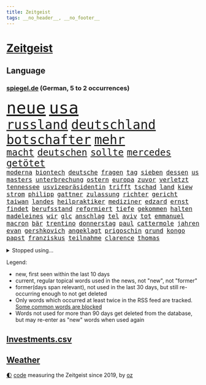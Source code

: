 ```yaml
---
title: Zeitgeist
tags: __no_header__, __no_footer__
---
```


# [Zeitgeist](https://oliz.io/zeitgeist/)

## Language

<h3><a href="https://www.spiegel.de" target="_blank">spiegel.de</a> (German, 5 to 2 occurrences)</h3>
<p style="font-family:monospace">
<span style="font-size:32pt"><a href="news_links.html#neue" class="current">neue</a></span>
<span style="font-size:32pt"><a href="news_links.html#usa" class="current">usa</a></span>
<br>
<span style="font-size:25pt"><a href="news_links.html#russland" class="current">russland</a></span>
<span style="font-size:25pt"><a href="news_links.html#deutschland" class="current">deutschland</a></span>
<span style="font-size:25pt"><a href="news_links.html#botschafter" class="current">botschafter</a></span>
<span style="font-size:25pt"><a href="news_links.html#mehr" class="current">mehr</a></span>
<br>
<span style="font-size:18pt"><a href="news_links.html#macht" class="current">macht</a></span>
<span style="font-size:18pt"><a href="news_links.html#deutschen" class="current">deutschen</a></span>
<span style="font-size:18pt"><a href="news_links.html#sollte" class="current">sollte</a></span>
<span style="font-size:18pt"><a href="news_links.html#mercedes" class="current">mercedes</a></span>
<span style="font-size:18pt"><a href="news_links.html#getötet" class="current">getötet</a></span>
<br>
<span style="font-size:12pt"><a href="news_links.html#moderna" class="new">moderna</a></span>
<span style="font-size:12pt"><a href="news_links.html#biontech" class="current">biontech</a></span>
<span style="font-size:12pt"><a href="news_links.html#deutsche" class="current">deutsche</a></span>
<span style="font-size:12pt"><a href="news_links.html#fragen" class="current">fragen</a></span>
<span style="font-size:12pt"><a href="news_links.html#tag" class="current">tag</a></span>
<span style="font-size:12pt"><a href="news_links.html#sieben" class="current">sieben</a></span>
<span style="font-size:12pt"><a href="news_links.html#dessen" class="current">dessen</a></span>
<span style="font-size:12pt"><a href="news_links.html#us" class="current">us</a></span>
<span style="font-size:12pt"><a href="news_links.html#masters" class="new">masters</a></span>
<span style="font-size:12pt"><a href="news_links.html#unterbrechung" class="current">unterbrechung</a></span>
<span style="font-size:12pt"><a href="news_links.html#ostern" class="current">ostern</a></span>
<span style="font-size:12pt"><a href="news_links.html#europa" class="current">europa</a></span>
<span style="font-size:12pt"><a href="news_links.html#zuvor" class="current">zuvor</a></span>
<span style="font-size:12pt"><a href="news_links.html#verletzt" class="current">verletzt</a></span>
<span style="font-size:12pt"><a href="news_links.html#tennessee" class="current">tennessee</a></span>
<span style="font-size:12pt"><a href="news_links.html#usvizepräsidentin" class="current">usvizepräsidentin</a></span>
<span style="font-size:12pt"><a href="news_links.html#trifft" class="current">trifft</a></span>
<span style="font-size:12pt"><a href="news_links.html#tschad" class="new">tschad</a></span>
<span style="font-size:12pt"><a href="news_links.html#land" class="current">land</a></span>
<span style="font-size:12pt"><a href="news_links.html#kiew" class="current">kiew</a></span>
<span style="font-size:12pt"><a href="news_links.html#strom" class="current">strom</a></span>
<span style="font-size:12pt"><a href="news_links.html#philipp" class="current">philipp</a></span>
<span style="font-size:12pt"><a href="news_links.html#gattner" class="new">gattner</a></span>
<span style="font-size:12pt"><a href="news_links.html#zulassung" class="current">zulassung</a></span>
<span style="font-size:12pt"><a href="news_links.html#richter" class="current">richter</a></span>
<span style="font-size:12pt"><a href="news_links.html#gericht" class="current">gericht</a></span>
<span style="font-size:12pt"><a href="news_links.html#taiwan" class="current">taiwan</a></span>
<span style="font-size:12pt"><a href="news_links.html#landes" class="current">landes</a></span>
<span style="font-size:12pt"><a href="news_links.html#heilpraktiker" class="current">heilpraktiker</a></span>
<span style="font-size:12pt"><a href="news_links.html#mediziner" class="current">mediziner</a></span>
<span style="font-size:12pt"><a href="news_links.html#edzard" class="new">edzard</a></span>
<span style="font-size:12pt"><a href="news_links.html#ernst" class="current">ernst</a></span>
<span style="font-size:12pt"><a href="news_links.html#findet" class="current">findet</a></span>
<span style="font-size:12pt"><a href="news_links.html#berufsstand" class="new">berufsstand</a></span>
<span style="font-size:12pt"><a href="news_links.html#reformiert" class="current">reformiert</a></span>
<span style="font-size:12pt"><a href="news_links.html#tiefe" class="current">tiefe</a></span>
<span style="font-size:12pt"><a href="news_links.html#gekommen" class="current">gekommen</a></span>
<span style="font-size:12pt"><a href="news_links.html#halten" class="current">halten</a></span>
<span style="font-size:12pt"><a href="news_links.html#madeleines" class="new">madeleines</a></span>
<span style="font-size:12pt"><a href="news_links.html#wir" class="current">wir</a></span>
<span style="font-size:12pt"><a href="news_links.html#glc" class="new">glc</a></span>
<span style="font-size:12pt"><a href="news_links.html#anschlag" class="current">anschlag</a></span>
<span style="font-size:12pt"><a href="news_links.html#tel" class="current">tel</a></span>
<span style="font-size:12pt"><a href="news_links.html#aviv" class="current">aviv</a></span>
<span style="font-size:12pt"><a href="news_links.html#tot" class="current">tot</a></span>
<span style="font-size:12pt"><a href="news_links.html#emmanuel" class="current">emmanuel</a></span>
<span style="font-size:12pt"><a href="news_links.html#macron" class="current">macron</a></span>
<span style="font-size:12pt"><a href="news_links.html#bär" class="current">bär</a></span>
<span style="font-size:12pt"><a href="news_links.html#trentino" class="new">trentino</a></span>
<span style="font-size:12pt"><a href="news_links.html#donnerstag" class="current">donnerstag</a></span>
<span style="font-size:12pt"><a href="news_links.html#paul" class="current">paul</a></span>
<span style="font-size:12pt"><a href="news_links.html#cattermole" class="new">cattermole</a></span>
<span style="font-size:12pt"><a href="news_links.html#jahren" class="current">jahren</a></span>
<span style="font-size:12pt"><a href="news_links.html#evan" class="new">evan</a></span>
<span style="font-size:12pt"><a href="news_links.html#gershkovich" class="new">gershkovich</a></span>
<span style="font-size:12pt"><a href="news_links.html#angeklagt" class="current">angeklagt</a></span>
<span style="font-size:12pt"><a href="news_links.html#prigoschin" class="current">prigoschin</a></span>
<span style="font-size:12pt"><a href="news_links.html#grund" class="current">grund</a></span>
<span style="font-size:12pt"><a href="news_links.html#kongo" class="current">kongo</a></span>
<span style="font-size:12pt"><a href="news_links.html#papst" class="current">papst</a></span>
<span style="font-size:12pt"><a href="news_links.html#franziskus" class="current">franziskus</a></span>
<span style="font-size:12pt"><a href="news_links.html#teilnahme" class="current">teilnahme</a></span>
<span style="font-size:12pt"><a href="news_links.html#clarence" class="new">clarence</a></span>
<span style="font-size:12pt"><a href="news_links.html#thomas" class="current">thomas</a></span>
</p>
<details>
<summary>Stopped using...</summary>
<p class="former" style="font-size:12pt">
alltag(898) cdupolitiker(898) co₂(898) freuen(898) gestartet(897) gestohlen(897) helfer(897) linie(897) positionen(897) walter(897) ausnahmezustand(896) comeback(896) mord(896) vergewaltigung(896) 75(895) coronainfektion(895) meghan(895) programm(895) präsentieren(895) radikal(895) stars(895) toni(895) verbraucherschützer(895) verhängt(895) wehren(895) benzin(894) denken(894) mütter(894) rote(894) steigenden(894) aufmerksamkeit(893) beobachten(893) freien(893) innenministerium(893) meldete(893) heftig(892) konflikte(892) myanmar(892) passen(892) rechtsextreme(892) spanier(892) 12(891) bundesrepublik(891) coronamaßnahmen(891) diktator(891) einwohner(891) einzug(891) entwickelt(891) gemeinden(891) nürnberg(891) terroristen(891) united(891) abstand(890) einstigen(890) fbi(890) gerechtigkeit(890) höher(890) mangelt(890) verunglückt(890) besitzer(889) elektroauto(889) engagement(889) präsidentschaftswahl(889) sport(889) sports(889) öfter(889) demonstrationen(888) enthüllt(888) europäischer(888) kaputt(888) kleines(888) minute(888) unerwartet(888) verriet(888) bilden(887) einführen(887) fahrzeuge(887) bundestagswahl(886) san(886) woher(886) bmw(885) ringt(885) diplomaten(884) herzogin(884) miteinander(884) unseren(884) 600(883) erkrankung(883) feuerwehrleute(883) selben(883) gering(882) 3(881) einreise(881) schmidt(881) signalisiert(881) warf(881) band(880) halb(880) mehrfach(880) mittlerweile(880) sendet(880) steckte(880) aktiv(879) demokratischen(879) sichergestellt(879) verkaufen(879) 45(878) park(878) wende(878) genauso(877) potsdam(877) gang(876) stadion(876) ordnung(875) einnahmen(874) ringen(874) nachbar(873) gefangene(872) spenden(872) legende(871) vieles(871) apps(870) außerhalb(870) gelingen(870) kate(870) spanische(870) mehrerer(869) einiger(868) insassen(868) informiert(867) griechischen(866) papier(866) syrer(866) enorme(864) istanbul(863) stress(863) beitrag(862) ministerien(861) popstar(860) automatisch(859) bester(859) flagge(857) sarah(856) bundesnetzagentur(854) hinweis(853) 36(852) überfordert(847) erhöhen(843) gebieten(843) daheim(835) weltmeisterschaft(835) mehren(832) rolf(832) leiter(809) westliche(781) fuhren(776) gemüse(772) vormarsch(769) verlusten(754) 4000(746) ausländischen(735) athen(731) wochenrückblick(714) angebote(712) verlag(706) 250(702) zwischenfall(695) fußballstar(686) holz(677) arbeitsmarkt(666) serbien(655) flohen(653) fehlte(644) tricks(643) ausnahme(637) eröffnung(634) füllen(629) kümmern(627) schrumpft(627) grundsätzlich(624) insbesondere(613) rechtens(612) dauerte(609) las(603) vegas(603) ermordung(599) flut(596) landsleute(595) 120(588) kameras(587) umkämpften(585) jahrzehnt(580) erkrankte(577) 400000(575) ali(574) händen(566) niedergang(565) befreiung(561) schlafen(561) illegaler(556) kalten(550) söders(541) mutmaßliches(537) abtreibung(536) kunstwerke(536) gefeuert(534) erdgas(533) wichtiges(526) 200000(518) verständigt(514) sprecherin(508) abu(504) radikaler(504) donbass(499) stromausfall(497) euländer(496) stadtteil(494) gewaltsamen(483) otto(481) historischer(478) guterres(476) energiekonzern(471) ebay(462) eukommissionschefin(457) geschah(449) langjährigen(446) preiserhöhung(443) gefechte(441) waffenlieferungen(441) zusammenhalt(437) influencerin(436) mitgliedstaaten(435) überwachung(428) großbrand(426) unterscheiden(420) auswertung(417) kambodscha(415) wagt(415) dresdner(413) stuttgarter(412) positiven(411) einheiten(404) verantwortlichen(402) oppositionellen(401) verwaltung(395) rené(394) benötigt(393) silber(389) fern(388) sklaverei(385) fortsetzen(383) inakzeptable(379) anlässlich(378) odessa(378) schildern(378) profitierte(376) ukrainenews(376) vertreten(372) künstlerin(366) breiten(361) ungewiss(361) cherson(359) klassenzimmer(359) verbotene(359) königsklasse(356) umsätze(353) bezeichnen(348) indem(348) dmitrij(347) dicke(346) überlebenden(346) fair(345) g20(345) fernen(342) fußballweltmeisterschaft(341) vorfalls(341) weichen(340) großmutter(338) ernste(337) täters(337) gewaltverbrechen(335) entsprechend(334) ertrinken(334) brasilianische(328) gäbe(326) entschuldigte(321) hammer(321) regieren(320) ärztinnen(320) würdigt(318) fahrräder(314) halt(314) prinzessin(312) steuerhinterziehung(310) el(307) emma(306) verzweiflung(305) 79(304) frustriert(304) momentan(303) ereignete(300) klimakatastrophe(300) r(300) empfindet(298) lngterminal(298) 110(297) cannabis(297) demonstrierende(296) kandidat(294) debattiert(293) republikanischer(292) dividende(291) galten(289) generalstaatsanwalt(288) berüchtigten(285) save(284) dokument(283) senegal(283) therapien(283) kaffee(282) miss(282) tempel(282) idol(281) mitgeteilt(279) furore(278) tagsüber(278) trugen(278) wohnmobil(278) voraussichtlich(276) finde(275) gleichberechtigung(275) hast(274) bewiesen(273) maschine(273) gelöscht(272) jubelte(271) uniper(271) attraktiver(270) baum(270) ryan(268) tasche(266) blatt(265) verbraucherzentrale(265) energieversorger(263) geeigneten(262) 27jährige(261) grimm(260) veronika(260) fünfmal(257) nennen(256) schwächelt(256) usrepublikaner(256) anschlags(255) gefechten(255) davis(253) erhöhungen(253) trägerrakete(253) uneins(253) islamische(251) schmerzhaft(250) verträge(250) stören(249) vernichtet(249) medizinische(247) trendwende(245) bond(243) grundstück(243) glänzte(240) hingelegt(239) geräumt(238) umweltschützer(238) ältesten(237) salz(236) prostitution(235) notruf(234) somalia(234) gabrielle(233) linien(233) korrekt(232) tim(232) untergrund(232) demonstration(231) werben(231) brandt(230) aufstand(226) children(225) seltener(225) zweitgrößte(225) kater(224) protestbewegung(224) 89(222) volksheld(222) knackt(221) extremisten(220) 25000(219) home(218) indirekt(218) raketenangriffen(217) usrepräsentantenhauses(217) ussenat(216) terminal(215) angegangen(214) herunter(214) selbstbewusstsein(214) größeres(213) porträt(209) ramona(209) beworben(207) ermordete(207) jackson(207) rot(206) serienmörder(205) achtziger(204) klappen(202) aufsicht(201) klimaprotest(201) missverständnis(200) telekom(200) bundeswirtschaftsministerium(199) kündigung(199) oppositionschef(198) schmuck(196) ökologisch(195) 1992(194) milliardengewinne(194) umweltfreundlich(194) vorreiter(194) bundesbank(193) satellitenbilder(192) zurückkehren(192) zuschuss(191) kanadischen(190) heikler(189) kontroverse(189) krankenkasse(189) flüchtlingsunterkunft(188) historisches(188) schoigu(188) badenwürttembergischen(186) blumen(186) bewusstlos(185) erledigt(185) recherche(183) nutzern(182) entkam(181) prominenteste(181) harmonie(180) tarifstreit(180) ansonsten(179) befreiten(179) fahimi(179) ausgenutzt(178) betrag(178) sportlerin(178) 2050(177) gaspreisbremse(176) potter(176) verwandelt(176) schwedt(174) steuerrecht(174) arroganz(173) quer(173) erschließen(172) neymar(172) psychologin(172) unternehmensberatung(172) grenzgebiet(171) machtwechsel(171) bootsunglück(170) russlandpolitik(170) abwesenheit(169) gemäßigt(169) rekordhalter(169) windsor(169) abwahl(168) lahmzulegen(168) dreieinhalb(167) offensiv(165) symbole(165) verfängt(164) vergnügen(163) innere(162) steven(162) teamkollegen(162) wahlsieg(162) kommando(161) piqué(160) flüssigerdgas(159) sofia(159) belege(158) ökonomisch(158) hungersnot(157) milliardenschweren(157) lehrkräftemangel(155) willis(155) zusammengestoßen(155) feindbild(154) kapitalmarkt(154) parolen(154) anforderungen(153) regierenden(153) überbringen(153) übergewicht(153) forscht(152) 23jährige(151) abbruch(151) wumms(151) synagoge(150) blank(149) drehbücher(149) göttingen(149) labourpartei(149) mützenich(149) 105(148) anerkannt(148) komponiert(148) intakt(147) lawine(147) parallel(147) lateinamerika(146) osterinsel(146) schönheit(146) energiepreisbremse(144) gerechte(144) absolviert(143) einheimische(143) sämtliche(143) unterdrücken(142) daei(141) vodafone(141) carolina(140) minsk(140) steve(140) weiterkommen(140) angetreten(139) aufsichtsrat(138) lebzeiten(138) schulterschluss(138) forciert(137) gewehrt(137) hot(137) pyrotechnik(137) obst(136) wiederholung(136) befragung(135) erleichterung(135) fatih(135) harrt(135) mitarbeiterinnen(135) queeren(135) titelfavorit(134) uskonzern(134) überlastung(134) boulevardzeitung(133) zusammenstößen(133) gestohlenen(132) limit(132) nüchtern(132) orden(132) steuert(132) amerikanerin(131) aufgeschoben(130) ceo(130) loben(130) birol(129) ieachef(129) sms(129) zubereitet(128) aktionäre(127) normales(126) twitterchef(126) ulm(126) wirtschaftliche(126) rechtsextremist(125) wohnungsnot(125) as(124) düster(124) plastik(124) sportartikelhersteller(124) massenentlassungen(123) verborgen(123) ware(123) aufgebaut(122) bahrain(122) finanzaufsicht(121) meiden(121) singt(121) ausharren(120) frühstück(120) jüdische(120) serbische(120) evangelische(119) grenzregion(119) miles(119) dhabi(118) katars(118) stadien(118) chinesisches(117) häufen(117) artenschutz(116) gekostet(116) stellenabbau(116) stimmten(116) verschicken(116) pop(115) regimekritiker(114) umsatzeinbruch(114) abwehr(113) djokovic(113) drahtzieher(113) feind(113) neuartigen(113) ungehorsam(113) wechselte(113) angestoßen(112) antwortet(112) bildchefredakteur(112) prophezeit(112) 20jährigen(111) arztpraxen(111) deutschlandfunk(111) fotograf(111) gedroht(110) integrität(110) trudeau(110) winterpause(110) kassierten(109) protestierende(109) vorbereitung(109) check(108) mediathek(108) rückschritt(108) exemplare(107) pakistanischen(107) politikum(107) text(107) tribüne(107) tvsender(107) 47(106) nutzerinnen(106) prangt(106) winterschlaf(106) diverser(105) groko(105) bewaffneter(104) fratzscher(104) ließe(104) traumjob(104) welch(104) fröhlich(103) lieder(103) nachschub(103) vollen(102) frontal(101) kunstwerk(101) raketentest(101) unangenehm(101) bräuchten(100) erlebten(100) gegenentwurf(100) huawei(100) städtischen(100) geschosse(99) totale(98) krisenmanagement(97) landeshauptstadt(97) banker(96) beheben(96) eisige(96) madonna(96) schulsystem(96) spielmacher(96) bewaffneten(95) labor(95) persönlichkeit(95) regierende(95) terrorisiert(95) toyota(95) 1981(94) emails(94) fußgänger(94) metalband(94) nordirlandprotokoll(94) erzwingen(92) flüchtete(92) kohlendioxid(92) krachend(92) anwendung(91) auffällige(91) befindlichkeiten(91) cook(91) ferner(91) klimabericht(91) mac(91) mühsam(91) porträtiert(91) unmöglich(91) verschanzen(91) dominanz(90) erhob(90) pedro(90) sattel(90) angespannte(89) drogentest(89) eubeitritt(89) hochfahren(89) nachgehen(89) streitkräften(89) kombination(88) rächt(88) tumor(88) würstchen(88) zusteller(88) ähnlicher(88) aufgelöst(87) biograf(87) cloppenburg(87) fynn(87) geschützten(87) kliemann(87) kulturstaatsministerin(87) mag(87) 170000(86) bukele(86) faschisten(86) gasförderung(86) gebrannt(86) lila(86) milliardensubventionen(86) nachholbedarf(86) nayib(86) polarlichter(86) preisbremsen(86) salvador(86) trieb(86) vätern(86) illerkirchberg(85) oberhof(85) staatshaushalt(85) woke(85) zehnte(85) dienstagmorgen(84) herzop(84) regierungsbündnis(84) schlapp(84) sicherungsverwahrung(84) autopilot(83) geringe(83) journalistische(83) länderfinanzausgleich(83) 70000(82) euparlamentspräsidentin(82) komponenten(82) metsola(82) thessaloniki(82) wegfall(82) behandeln(81) drangen(81) nepal(81) sowjetunion(81) veralteten(81) ziviler(81) fremden(80) gasspeichern(80) pionier(80) verlässlichen(80) vorbestellungen(80) csupolitiker(79) down(79) platzen(79) prestige(79) roberta(79) verheerendes(79) annahme(78) bergkarabach(78) goggia(78) grundlegenden(78) mexikostadt(78) schatz(78) schwimmendes(78) strikten(78) unerwarteter(78) überflüssig(78) auftrieb(77) förderte(77) hungern(77) rechtmäßigkeit(77) rückenschmerzen(77) satzung(77) verleger(77) üppig(77) biennale(76) ganzer(76) kranken(76) kuratiert(76) nachfahren(76) nachteil(76) quote(76) untersuchungsbericht(76) venedig(76) verspannungen(76) weber(76) ambulanz(75) feldern(75) nsverbrechen(75) verrückte(75) öffentlichkeitswirksam(75) auflage(74) bayerisches(74) bordstein(74) entschädigen(74) gesundheitliche(74) großstädte(74) indizien(74) lecker(74) mobile(74) arbeitszeiten(73) bußgeld(73) feministischer(73) internetnutzer(73) merkte(73) tiefgarage(73) verwandtschaft(73) zankt(73) aufgehört(72) entfremdung(72) pflegeheim(72) zusammenbrechen(72) autoritäre(71) gebühren(71) prozesse(71) theaterleiter(71) todesopfern(71) wahnsinn(71) wettern(71) aushalten(70) genehmigungen(70) gestaltet(70) mel(69) möglichem(69) politikers(69) unsichere(69) unterstütze(69) abgewickelt(68) bakterien(68) lüdenscheid(68) unablässig(68) yasmin(68) benfica(67) meistern(67) paparazzi(67) plätzen(67) schein(67) weltpresse(67) akute(66) fernando(66) krakau(66) patientenschützer(66) podest(66) temperatur(66) 23jähriger(65) christdemokraten(65) häuslicher(65) irrtum(65) michail(65) pckraffinerie(65) relativiert(65) schlägereien(65) tauchern(65) verbüßt(65) berufungsverfahren(64) fahrzeugen(64) impfstatus(64) kambodschanischen(64) mandat(64) nazivergleich(64) neutral(64) unbezahlbar(64) bolivien(63) coronatestpflicht(63) desinteresse(63) geldanlage(63) hochhaus(63) lautstarker(63) prinzen(63) raumfahrer(63) rettungswagen(63) autobahnbrücke(62) gewaltbereiten(62) graf(62) mccarthy(62) memphis(62) seeler(62) 1968(61) 2005(61) ebike(61) wayne(61) wohlstand(61) basketballprofi(60) griechen(60) juan(60) ladenhüter(60) gesundheitsamt(59) rückgrat(59) 07(58) abwehrspieler(58) ampelbündnis(58) khamenei(58) klausur(58) silvesterkrawallen(58) verdächtiges(58) behördenangaben(57) bewahren(57) gewaltsame(57) regierte(57) vorgesetzter(57) anteilnahme(56) bildungsungerechtigkeit(56) charlotte(56) euabgeordneter(56) gesichtet(56) minderjährigen(56) ortes(56) türmt(56) allheilmittel(55) ausmisten(55) franco(55) ruhm(55) 34jährige(54) arbeitslosenquote(54) erneuter(54) jene(54) kräften(54) spots(54) wikipedia(54) willy(54) babysitter(53) einbrechen(53) ergänzen(53) europäisches(53) lebensmittelbranche(53) palästinensern(53) showdown(53) umarmen(53) verkehrssicherheit(53) vertreiben(53) überrannt(53) altbacken(52) esstisch(52) gemessen(52) gewünscht(52) kiesewetter(52) roderich(52) ausrede(51) bundespolitische(51) darstellungen(51) errechnet(51) flüchtlingspolitik(51) härteste(51) nachfolgen(51) schild(51) spdregierungschefin(51) technologie(51) 47jährige(50) dfl(50) filter(50) hanks(50) neureuther(50) revanchiert(50) sensationell(50) zusammenstöße(50) getötete(49) gezielte(49) hereingefallen(49) titelrennen(49) trieben(49) 59jährige(48) büßen(48) djokovićs(48) effekte(48) kriegsausgang(48) mordverdachts(48) oppositionsführerin(48) swetlana(48) süchtig(48) tichanowskaja(48) 14000(47) bürokratischer(47) glamour(47) kassierte(47) magere(47) 425(46) ablöse(46) fehlerhaft(46) geldtransporter(46) nudeln(46) winterstürme(46) absprachen(45) baumann(45) besprechen(45) frösche(45) gestörte(45) paket(45) passagen(45) platzverweis(45) vertraut(45) wetterbedingungen(45) windenergieausbau(45) 1990(44) drittländer(44) formieren(44) friedlicher(44) hockeynationalmannschaft(44) manöver(44) jäger(43) katastrophalen(43) mitziehen(43) shakira(43) soße(43) streitgespräch(43) umstrukturierungen(43) 140(42) antonio(42) exkommandeur(42) stegner(42) vonovia(42) friedensinitiative(41) jelena(41) supercomputer(41) zurückgreifen(41) versteht(40) zervakis(40) empfindlich(39) ermuntert(39) landtagswahl(39) republica(39) robust(39) story(39) aserbaidschanische(38) bandenkriminalität(38) green(38) jubiläum(38) klammert(38) leopard2kampfpanzer(38) männlichkeit(38) schönheitswettbewerb(38) erdrosselt(37) generäle(36) italienisches(36) militäreinsatz(36) pralinen(36) prügeln(36) travel(36) agenten(35) ausgeraubt(35) beschwerte(35) demut(35) halbieren(35) jahrelangem(35) ostdeutsche(35) portland(35) sportverein(35) zurückhaltend(35) zuschauerinnen(35) geburtstagsfeier(34) kürze(34) act(33) bobic(33) dragon(33) fredi(33) friedliche(33) hinspiel(33) kriegsgerät(33) nachhaltige(33) oppositionsbündnis(33) reduction(33) restliche(33) vertreibt(33) wasserspeicher(33) dmitry(32) dramatischer(32) haufenweise(32) hildburghausen(32) himalaja(32) hinterließen(32) lawinenunglück(32) rüffel(32) kriegsbeginns(31) marius(31) snowboard(31) geklauten(30) gekoppelt(30) registrieren(30) stil(30) toll(30) maroden(29) nachbarschaft(29) nachdruck(29) ungesund(29) verlags(29) verteilung(29) wider(29) amazonasregenwald(28) außenhandel(28) eon(28) gewendet(28) pausen(28) rettenden(28) streitfrage(28) tabellenkeller(28) tool(28) verschleppte(28) vorentscheid(28) abgeraten(27) aicher(27) attackieren(27) babynahrung(27) detail(27) erdbebenkatastrophe(27) ertrank(27) kassel(27) nordstreampipelines(27) schlafzimmer(27) unterschätzte(27) angestellter(26) bessert(26) paypal(26) relativ(26) sogenannter(26) syrische(26) zerreibt(26) überschattet(26) co₂zertifikate(25) durchziehen(25) instituts(25) kriegsflüchtlinge(25) regierungspartner(25) superg(25) symbolträchtige(25) umgerechnet(25) weitestgehend(25) drückt(24) angegeben(23) eisgrenze(23) schiffsunglück(23) skiwm(23) vernachlässigt(23) zugeschlagen(23) akku(22) aktionären(22) defensiv(22) entschlossen(22) generalüberholung(22) napoli(22) stärkste(22) therapie(22) verkehrsverbünde(22) arbeitnehmervertreter(21) düsterer(21) tools(21) anhängerin(20) erklärungsnöte(20) erwerbstätig(20) halbmond(20) kletterte(20) mischte(20) moers(20) ordentlich(20) verschwieg(20) websites(20) abtransportiert(19) aufgerüstet(19) direkter(19) ernähren(19) geredet(19) greifswald(19) tatverdacht(19) tucker(19) dasselbe(18) eingeräumt(18) einschränkung(18) equal(18) luftwaffenstützpunkt(18) pay(18) vereinfachen(18) energiemärkten(17) führungsrolle(17) fünfstöckigen(17) geborene(17) potenzial(17) randalierer(17) wohngebiete(17) wurzeln(17) ausweitung(16) auswendig(16) eishockey(16) emblem(16) konzernen(16) michigan(16) sondierungsgespräche(16) überforderung(16) 15jähriger(15) aufräumen(15) blöde(15) lsd(15) schwarm(15) bestehenden(14) dienstleistungsgewerkschaft(14) erleuchtet(14) hun(14) kommendem(14) rezension(14) sen(14) vermögensverwalter(14) aldi(13) bunker(13) fünfjährige(13) gesellschaftlicher(13) linkenpolitikerin(13) medienkonsum(13) schnittmengen(13) schätzings(13) stehe(13) tennisprofi(13) university(13) vorfahren(13) 37jähriger(12) augsburger(12) ausstatten(12) belügen(12) ertrunken(12) leuchtete(12) sondierungen(12) weitergegeben(12) claire(11) deutschebanktochter(11) jüngster(11) spdmitglied(11) süd(11) weitreichenden(11)
</p>
</details>
<p>Legend:
<ul>
<li><span class="new">new</span>, first seen within the last 10 days</li>
<li><span class="current">current</span>, regular topical words used in the news, not "new", not "former"</li>
<li><span class="former">former(days span relevant)</span>, not used in the last 30 days, but still re-occurring enough to not get deleted</li>
<li>Only words which occurred at least twice in the RSS feed are tracked. <a href="language/filters.py">Some common words are blocked</a></li>
<li>Words not used for more than 90 days get deleted from the database, but may re-enter as "new" words when used again</li>
</ul>
</p>

## [Investments](investments.html)[.csv](investments.csv)

## [Weather](weather.html)

<footer>
<a href="javascript:toggleTheme()" class="nav">🌓</a>
<a href="https://github.com/ooz/zeitgeist">code</a> measuring the Zeitgeist since 2019, by <a href="https://oliz.io">oz</a>
</footer>
